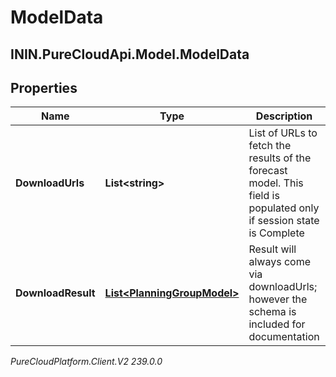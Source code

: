 # ModelData

## ININ.PureCloudApi.Model.ModelData

## Properties

|Name | Type | Description | Notes|
|------------ | ------------- | ------------- | -------------|
| **DownloadUrls** | **List&lt;string&gt;** | List of URLs to fetch the results of the forecast model. This field is populated only if session state is Complete | [optional] |
| **DownloadResult** | [**List&lt;PlanningGroupModel&gt;**](PlanningGroupModel) | Result will always come via downloadUrls; however the schema is included for documentation | [optional] |



_PureCloudPlatform.Client.V2 239.0.0_

